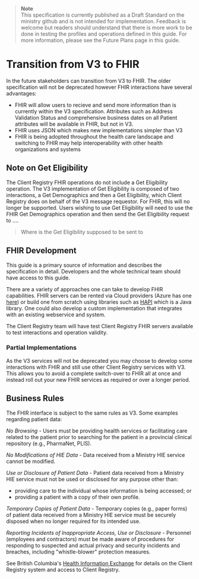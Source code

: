 >**Note**<br>This specification is currently published as a Draft Standard on the ministry github and is not intended for implementation. Feedback is welcome but readers should understand that there is more work to be done in testing the profiles and operations defined in this guide. For more information, please see the Future Plans page in this guide.

# Transition from V3 to FHIR

In the future stakeholders can transition from V3 to FHIR.  The older specification will not be deprecated however FHIR interactions have several advantages:
* FHIR will allow users to recieve and send more information than is currently within the V3 specification.  Attributes such as Address Validation Status and comprehensive business dates on all Patient attributes will be available in FHIR, but not in V3.
* FHIR uses JSON which makes new implementations simpler than V3
* FHIR is being adopted throughout the health care landscape and switching to FHIR may help interoperability with other health organizations and systems

## Note on Get Eligibility

The Client Registry FHIR operations do not include a Get Eligibility operation.  The V3 implementation of Get Eligibility is composed of two interactions, a Get Demographics and then a Get Eligibility, which Client Registry does on behalf of the V3 message requestor.  For FHIR, this will no longer be supported.  Users wishing to use Get Eligibility will need to use the FHIR Get Demographics operation and then send the Get Eligibility request to ....
>Where is the Get Eligibility supposed to be sent to

## FHIR Development

This guide is a primary source of information and describes the specification in detail.  Developers and the whole technical team should have access to this guide.

There are a variety of approaches one can take to develop FHIR capabilities.  FHIR servers can be rented via Cloud providers (Azure has one [here](https://docs.microsoft.com/en-us/azure/healthcare-apis/fhir/)) or build one from scratch using libraries such as [HAPI](https://hapifhir.io/hapi-fhir/ "HAPI") which is a Java library.  One could also develop a custom implementation that integrates with an existing webservice and system.

The Client Registry team will have test Client Registry FHIR servers available to test interactions and operation validity.

### Partial Implementations
As the V3 services will not be deprecated you may choose to develop some interactions with FHIR and still use other Client Registry services with V3.  This allows you to avoid a complete switch-over to FHIR all at once and instead roll out your new FHIR services as required or over a longer period.

## Business Rules
The FHIR interface is subject to the same rules as V3.  Some examples regarding patient data:

*No Browsing* - Users must be providing health services or facilitating care related to the patient prior to searching for the patient in a provincial clinical repository (e.g., PharmaNet, PLIS).

*No Modifications of HIE Data* - Data received from a Ministry HIE service cannot be modified. 

*Use or Disclosure of Patient Data* - Patient data received from a Ministry HIE service must not be used or disclosed for any purpose other than: 
* providing care to the individual whose information is being 
accessed; or 
* providing a patient with a copy of their own profile.

*Temporary Copies of Patient Data* - Temporary copies (e.g., paper forms) of patient data received from a Ministry HIE service must be securely disposed when no longer required for its intended use. 

*Reporting Incidents of Inappropriate Access, Use or Disclosure* - Personnel (employees and contractors) must be made aware of procedures for responding to suspected and actual privacy and security incidents and breaches, including "whistle-blower" protection measures. 

See British Columbia's [Health Information Exchange](https://www2.gov.bc.ca/gov/content/health/practitioner-professional-resources/software) for details on the Client Registry system and access to Client Registry.
